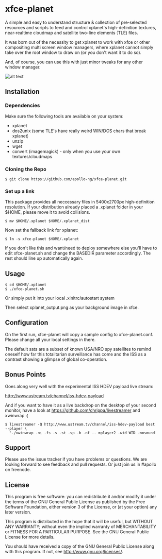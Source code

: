 # xfce-planet

A simple and easy to understand structure & collection of pre-selected resources
and scripts to feed and control xplanet's high-definition textures, near-realtime
cloudmap and satellite two-line elements (TLE) files.

It was born out of the necessity to get xplanet to work with xfce or other
compositing multi screen window managers, where xplanet cannot simply take
over the root window to draw on (or you don't want it to do so).

And, of course, you can use this with just minor tweaks for any other window manager.

![alt text](https://raw.githubusercontent.com/apollo-ng/xfce-planet/master/example_output.jpg "Example output")



## Installation

### Dependencies

Make sure the following tools are available on your system:

* xplanet
* dos2unix (some TLE's have really weird WIN/DOS chars that break xplanet)
* unzip
* wget
* convert (imagemagick) - only when you use your own textures/cloudmaps

### Cloning the Repo

    $ git clone https://github.com/apollo-ng/xfce-planet.git

### Set up a link

This package provides all neccessary files in 5400x2700px high-definition
resolution. If your distribution already placed a .xplanet folder in your
$HOME, please move it to avoid collisions.

    $ mv $HOME/.xplanet $HOME/.xplanet_dist

Now set the fallback link for xplanet:

    $ ln -s xfce-planet $HOME/.xplanet

If you don't like this and want/need to deploy somewhere else you'll have to
edit xfce-planet.sh and change the BASEDIR parameter accordingly. The rest
should line up automatically again.

## Usage

    $ cd $HOME/.xplanet
    $ ./xfce-planet.sh

Or simply put it into your local .xinitrc/autostart system

Then select xplanet_output.png as your background image in xfce.

## Configuration

On the first run, xfce-planet will copy a sample config to xfce-planet.conf.
Please change all your local settings in there.


The default sats are a subset of known USA/NRO spy satellites to remind
oneself how far this totalitarian surveillance has come and the ISS
as a contrast showing a glimpse of global co-operation.

## Bonus Points

Goes along very well with the experimental ISS HDEV payload live stream:

http://www.ustream.tv/channel/iss-hdev-payload

And if you want to have it as a live backdrop on the desktop of your
second monitor, have a look at https://github.com/chrippa/livestreamer and
xwinwrap :)

    $ livestreamer -Q http://www.ustream.tv/channel/iss-hdev-payload best --player \
      "./xwinwrap -ni -fs -s -st -sp -b -nf -- mplayer2 -wid WID -nosound

## Support

Please use the issue tracker if you have problems or questions. We are looking
forward to see feedback and pull requests. Or just join us in #apollo on freenode.

## License

This program is free software: you can redistribute it and/or modify
it under the terms of the GNU General Public License as published by
the Free Software Foundation, either version 3 of the License, or
(at your option) any later version.

This program is distributed in the hope that it will be useful,
but WITHOUT ANY WARRANTY; without even the implied warranty of
MERCHANTABILITY or FITNESS FOR A PARTICULAR PURPOSE.  See the
GNU General Public License for more details.

You should have received a copy of the GNU General Public License
along with this program.  If not, see <http://www.gnu.org/licenses/>.
